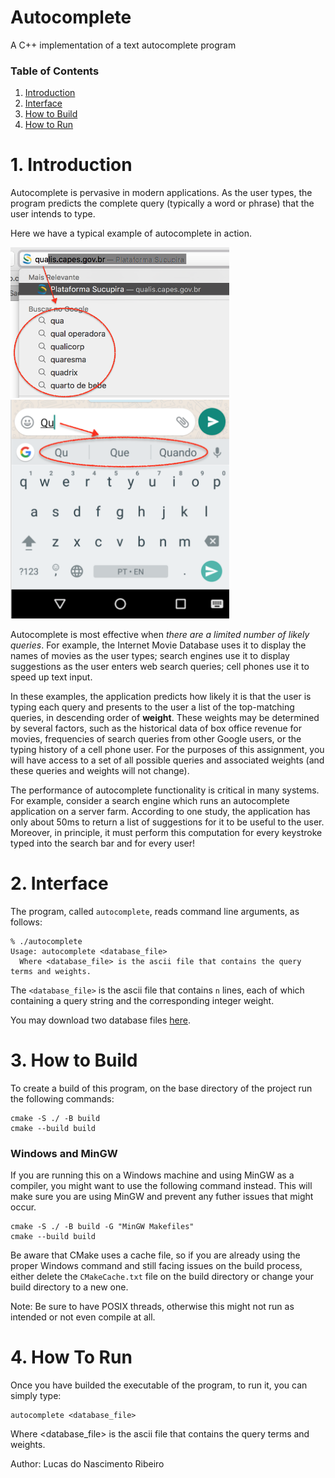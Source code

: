 # Autocomplete

A C++ implementation of a text autocomplete program

### Table of Contents

1. [Introduction](#1-introduction)
2. [Interface](#3-interface)
3. [How to Build](#4-how-to-build)
4. [How to Run](#5-how-to-run)

# 1. Introduction

Autocomplete is pervasive in modern applications. As the user types, the program predicts the complete query (typically a word or phrase) that the user intends to type.

Here we have a typical example of autocomplete in action.

<img src="./pics/google.png" width="350">

<img src="./pics/wa.png" width="350">

Autocomplete is most effective when _there are a limited number of likely queries_. For example, the Internet Movie Database uses it to display the names of movies as the user types; search engines use it to display suggestions as the user enters web search queries; cell phones use it to speed up text input.

In these examples, the application predicts how likely it is that the user is typing each query and presents to the user a list of the top-matching queries, in descending order of **weight**. These weights may be determined by several factors, such as the historical data of box office revenue for movies, frequencies of search queries from other Google users, or the typing history of a cell phone user. For the purposes of this assignment, you will have access to a set of all possible queries and associated weights (and these queries and weights will not change).

The performance of autocomplete functionality is critical in many systems. For example, consider a search engine which runs an autocomplete application on a server farm. According to one study, the application has only about 50ms to return a list of suggestions for it to be useful to the user. Moreover, in principle, it must perform this computation for every keystroke typed into the search bar and for every user!

# 2. Interface

The program, called `autocomplete`, reads command line arguments, as follows:

```shell
% ./autocomplete
Usage: autocomplete <database_file>
  Where <database_file> is the ascii file that contains the query terms and weights.
```

The `<database_file>` is the ascii file that contains `n` lines, each of which containing a query string and the corresponding integer weight.

You may download two database files [here](data).

# 3. How to Build

To create a build of this program, on the base directory of the project run the following commands:

```shell
cmake -S ./ -B build
cmake --build build
```

### Windows and MinGW

If you are running this on a Windows machine and using MinGW as a compiler, you might want to use the following command instead. This will make sure you are using MinGW and prevent any futher issues that might occur.

```shell
cmake -S ./ -B build -G "MinGW Makefiles"
cmake --build build
```

Be aware that CMake uses a cache file, so if you are already using the proper Windows command and still facing issues on the build process, either delete the `CMakeCache.txt` file on the build directory or change your build directory to a new one.

Note: Be sure to have POSIX threads, otherwise this might not run as intended or not even compile at all.

# 4. How To Run

Once you have builded the executable of the program, to run it, you can simply type:

```
autocomplete <database_file>
```

Where <database_file> is the ascii file that contains the query terms and weights.

Author: Lucas do Nascimento Ribeiro

